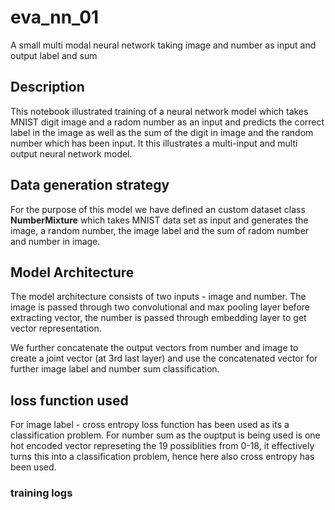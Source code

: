 # eva_nn_01
A small multi modal neural network taking image and number as input and output label and sum 

## Description
This notebook illustrated training of a neural network model which takes MNIST digit image and a radom number as an input and predicts the correct label in the image as well as the sum of the digit in image and the random number which has been input. It this illustrates a multi-input and multi output neural network model.

## Data generation strategy
For the purpose of this model we have defined an custom dataset class **NumberMixture** which takes MNIST data set as input and generates the image, a random number, the image label and the sum of radom number and number in image.

##  Model Architecture
The model architecture consists of two inputs - image and number. The image is passed through two convolutional and max pooling layer before extracting vector, the number is passed through embedding layer to get vector representation.

We further concatenate the output vectors from number and image to create a joint vector (at 3rd last layer) and use the concatenated vector for further image label and number sum classification.



## loss function used
For image label - cross entropy loss function has been used as its a classification problem.
For number sum as the ouptput is being used is one hot encoded vector represeting the 19 possiblities from 0-18, it effectively turns this into a classification problem, hence here also cross entropy has been used.

### training logs

